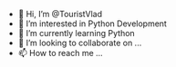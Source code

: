 - 👋 Hi, I’m @TouristVlad
- 👀 I’m interested in Python Development
- 🌱 I’m currently learning Python
- 💞️ I’m looking to collaborate on ...
- 📫 How to reach me ...

<!---
TouristVlad/TouristVlad is a ✨ special ✨ repository because its `README.md` (this file) appears on your GitHub profile.
You can click the Preview link to take a look at your changes.
--->
